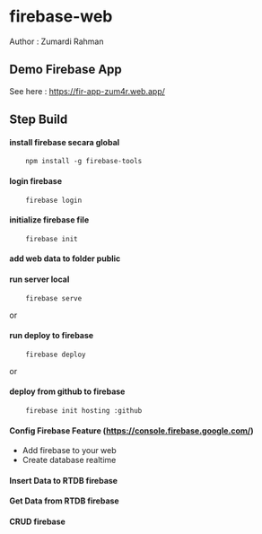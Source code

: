# firebase-web

Author : Zumardi Rahman 

## Demo Firebase App
See here : https://fir-app-zum4r.web.app/


## Step Build

#### install firebase secara global
        
        npm install -g firebase-tools

#### login firebase

        firebase login

#### initialize firebase file

        firebase init

#### add web data to folder public

#### run server local

        firebase serve

or

#### run deploy to firebase

        firebase deploy

or

#### deploy from github to firebase

        firebase init hosting :github

#### Config Firebase Feature (https://console.firebase.google.com/)

- Add firebase to your web
- Create database realtime

#### Insert Data to RTDB firebase
#### Get Data from RTDB firebase
#### CRUD firebase


